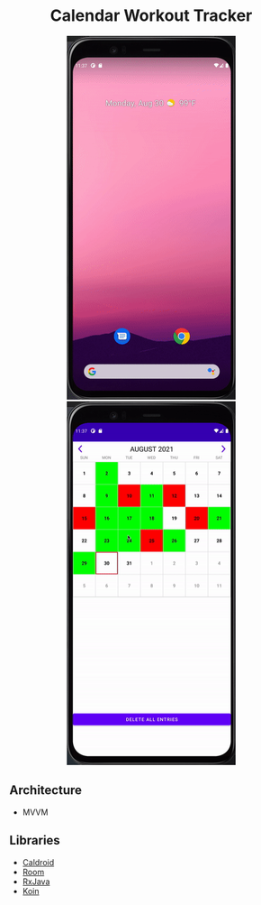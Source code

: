 <h1 align="center">Calendar Workout Tracker</h1>

<p align="center">
  <img width="300" height="645" src="https://github.com/RamziJabali/calendar-coaching-android/blob/main/ScreenCapture/openingApp.gif">
  <img width="300" height="645" src="https://github.com/RamziJabali/calendar-coaching-android/blob/main/ScreenCapture/simpleRun.gif">
</p>

## Architecture
- MVVM

## Libraries

- [Caldroid](https://github.com/roomorama/Caldroid)
- [Room](https://developer.android.com/jetpack/androidx/releases/room)
- [RxJava](https://github.com/ReactiveX/RxJava)
- [Koin](https://insert-koin.io/)














